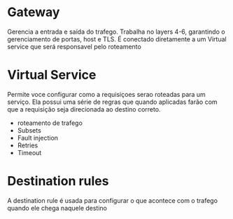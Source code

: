 # Gateway

Gerencia a entrada e saída do trafego. Trabalha no layers 4-6, garantindo o gerenciamento de portas, host e TLS. É conectado diretamente a um Virtual service que será responsavel pelo roteamento

# Virtual Service

Permite voce configurar como a requisiçoes serao roteadas para um serviço. Ela possui uma série de regras que quando aplicadas farão com que a requisição seja direcionada ao destino correto.

- roteamento de trafego
- Subsets
- Fault injection
- Retries
- Timeout

# Destination rules

A destination rule é usada para configurar o que acontece com o trafego quando ele chega naquele destino

